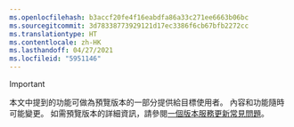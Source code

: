 ```yaml
---
ms.openlocfilehash: b3accf20fe4f16eabdfa86a33c271ee6663b06bc
ms.sourcegitcommit: 3d78338773929121d17ec3386f6cb67bfb2272cc
ms.translationtype: HT
ms.contentlocale: zh-HK
ms.lasthandoff: 04/27/2021
ms.locfileid: "5951146"
---
```

> [!IMPORTANT]
> 本文中提到的功能可做為預覽版本的一部分提供給目標使用者。 內容和功能隨時可能變更。 如需預覽版本的詳細資訊，請參閱[一個版本服務更新常見問題](/dynamics365/unified-operations/fin-and-ops/get-started/one-version)。
